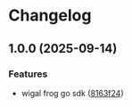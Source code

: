# Changelog

## 1.0.0 (2025-09-14)


### Features

* wigal frog go sdk ([8163f24](https://github.com/Daniel-Sogbey/wigal-frog-go-sdk/commit/8163f2435d149920882aa6842236bb467d89cce3))
